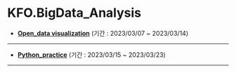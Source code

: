 # KFO.BigData_Analysis

* <b>[Open_data visualization](https://github.com/Sehun-github/KFO.BigData_Analysis/tree/main/Python_basic)</b> (기간 : 2023/03/07 ~ 2023/03/14)

----------------------------------------------------

* <b>[Python_practice](https://github.com/Sehun-github/KFO.BigData_Analysis/tree/main/Python_basic)</b> (기간 : 2023/03/15 ~ 2023/03/23)
----------------------------------------------------
